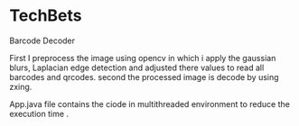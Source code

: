 # TechBets
Barcode Decoder

First I preprocess the image using opencv in which i apply the gaussian blurs, Laplacian edge detection and adjusted there values to read all barcodes and qrcodes.
second the processed image is decode by using zxing.

App.java file contains the ciode in multithreaded environment to reduce the execution time .
